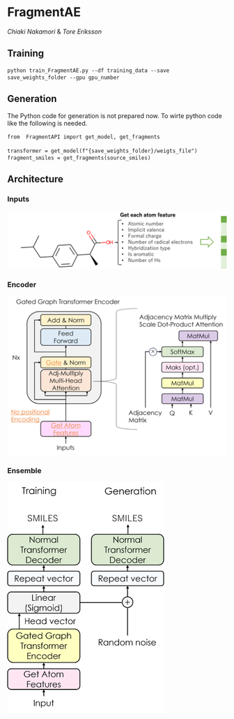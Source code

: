 # FragmentAE

*Chiaki Nakamori* & *Tore Eriksson*

## Training
```
python train_FragmentAE.py --df training_data --save save_weights_folder --gpu gpu_number  
```

## Generation
The Python code for generation is not prepared now.
To wirte python code like the following is needed.

```
from  FragmentAPI import get_model, get_fragments

transformer = get_model(f"{save_weights_folder}/weigts_file")
fragment_smiles = get_fragments(source_smiles)
```

## Architecture
### Inputs
<img src="https://github.com/TaishoPharmaceutical/MolDesignPlatform/blob/main/Ensemble/Image/Inputs.png" width=720>


### Encoder
<img src="https://github.com/TaishoPharmaceutical/MolDesignPlatform/blob/main/Ensemble/Image/Encoder.png" width=640>


### Ensemble
<img src="Image/FragmentAE.png" width=360>
